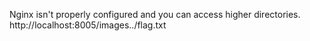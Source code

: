 Nginx isn't properly configured and you can access higher directories.
http://localhost:8005/images../flag.txt